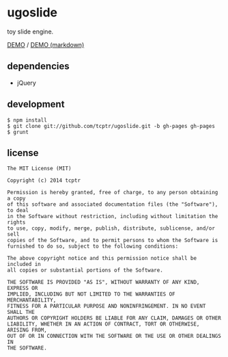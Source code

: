 ugoslide
========

toy slide engine.

[DEMO](http://tcptr.github.io/ugoslide/) / [DEMO (markdown)](http://tcptr.github.io/ugoslide/markdown.html)

## dependencies

* jQuery

## development

```
$ npm install
$ git clone git://github.com/tcptr/ugoslide.git -b gh-pages gh-pages
$ grunt
```

## license

```
The MIT License (MIT)

Copyright (c) 2014 tcptr

Permission is hereby granted, free of charge, to any person obtaining a copy
of this software and associated documentation files (the "Software"), to deal
in the Software without restriction, including without limitation the rights
to use, copy, modify, merge, publish, distribute, sublicense, and/or sell
copies of the Software, and to permit persons to whom the Software is
furnished to do so, subject to the following conditions:

The above copyright notice and this permission notice shall be included in
all copies or substantial portions of the Software.

THE SOFTWARE IS PROVIDED "AS IS", WITHOUT WARRANTY OF ANY KIND, EXPRESS OR
IMPLIED, INCLUDING BUT NOT LIMITED TO THE WARRANTIES OF MERCHANTABILITY,
FITNESS FOR A PARTICULAR PURPOSE AND NONINFRINGEMENT. IN NO EVENT SHALL THE
AUTHORS OR COPYRIGHT HOLDERS BE LIABLE FOR ANY CLAIM, DAMAGES OR OTHER
LIABILITY, WHETHER IN AN ACTION OF CONTRACT, TORT OR OTHERWISE, ARISING FROM,
OUT OF OR IN CONNECTION WITH THE SOFTWARE OR THE USE OR OTHER DEALINGS IN
THE SOFTWARE.
```

